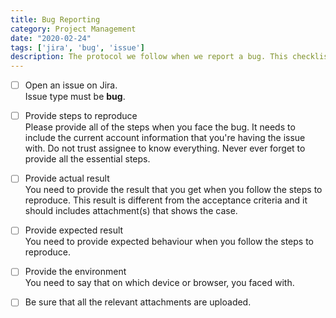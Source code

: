 ```yaml
---
title: Bug Reporting
category: Project Management
date: "2020-02-24"
tags: ['jira', 'bug', 'issue']
description: The protocol we follow when we report a bug. This checklist is vital for assignee to understand the problem and reproduce it.
---
```


- [ ] Open an issue on Jira.  
Issue type must be **bug**. 

- [ ] Provide steps to reproduce  
Please provide all of the steps when you face the bug. It needs to include the current account information that you're having the issue with. Do not trust assignee to know everything. Never ever forget to provide all the essential steps.

- [ ] Provide actual result  
You need to provide the result that you get when you follow the steps to reproduce. This result is different from the acceptance criteria and it should includes attachment(s) that shows the case.

- [ ] Provide expected result  
You need to provide expected behaviour when you follow the steps to reproduce.

- [ ] Provide the environment  
You need to say that on which device or browser, you faced with.
- [ ] Be sure that all the relevant attachments are uploaded.
